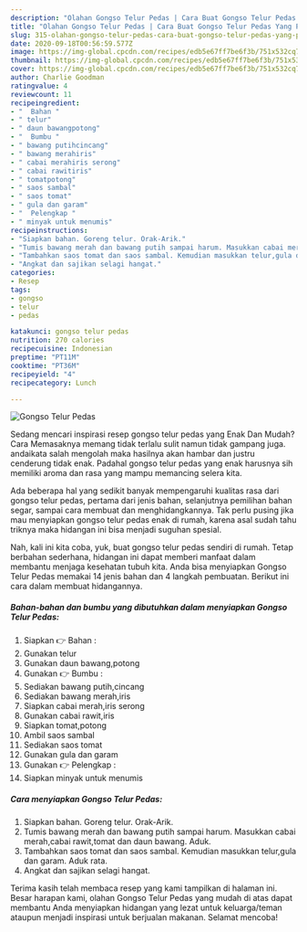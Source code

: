 ```yaml
---
description: "Olahan Gongso Telur Pedas | Cara Buat Gongso Telur Pedas Yang Paling Enak"
title: "Olahan Gongso Telur Pedas | Cara Buat Gongso Telur Pedas Yang Paling Enak"
slug: 315-olahan-gongso-telur-pedas-cara-buat-gongso-telur-pedas-yang-paling-enak
date: 2020-09-18T00:56:59.577Z
image: https://img-global.cpcdn.com/recipes/edb5e67ff7be6f3b/751x532cq70/gongso-telur-pedas-foto-resep-utama.jpg
thumbnail: https://img-global.cpcdn.com/recipes/edb5e67ff7be6f3b/751x532cq70/gongso-telur-pedas-foto-resep-utama.jpg
cover: https://img-global.cpcdn.com/recipes/edb5e67ff7be6f3b/751x532cq70/gongso-telur-pedas-foto-resep-utama.jpg
author: Charlie Goodman
ratingvalue: 4
reviewcount: 11
recipeingredient:
- "  Bahan "
- " telur"
- " daun bawangpotong"
- "  Bumbu "
- " bawang putihcincang"
- " bawang merahiris"
- " cabai merahiris serong"
- " cabai rawitiris"
- " tomatpotong"
- " saos sambal"
- " saos tomat"
- " gula dan garam"
- "  Pelengkap "
- " minyak untuk menumis"
recipeinstructions:
- "Siapkan bahan. Goreng telur. Orak-Arik."
- "Tumis bawang merah dan bawang putih sampai harum. Masukkan cabai merah,cabai rawit,tomat dan daun bawang. Aduk."
- "Tambahkan saos tomat dan saos sambal. Kemudian masukkan telur,gula dan garam. Aduk rata."
- "Angkat dan sajikan selagi hangat."
categories:
- Resep
tags:
- gongso
- telur
- pedas

katakunci: gongso telur pedas 
nutrition: 270 calories
recipecuisine: Indonesian
preptime: "PT11M"
cooktime: "PT36M"
recipeyield: "4"
recipecategory: Lunch

---
```



![Gongso Telur Pedas](https://img-global.cpcdn.com/recipes/edb5e67ff7be6f3b/751x532cq70/gongso-telur-pedas-foto-resep-utama.jpg)

Sedang mencari inspirasi resep gongso telur pedas yang Enak Dan Mudah? Cara Memasaknya memang tidak terlalu sulit namun tidak gampang juga. andaikata salah mengolah maka hasilnya akan hambar dan justru cenderung tidak enak. Padahal gongso telur pedas yang enak harusnya sih memiliki aroma dan rasa yang mampu memancing selera kita.

Ada beberapa hal yang sedikit banyak mempengaruhi kualitas rasa dari gongso telur pedas, pertama dari jenis bahan, selanjutnya pemilihan bahan segar, sampai cara membuat dan menghidangkannya. Tak perlu pusing jika mau menyiapkan gongso telur pedas enak di rumah, karena asal sudah tahu triknya maka hidangan ini bisa menjadi suguhan spesial.




Nah, kali ini kita coba, yuk, buat gongso telur pedas sendiri di rumah. Tetap berbahan sederhana, hidangan ini dapat memberi manfaat dalam membantu menjaga kesehatan tubuh kita. Anda bisa menyiapkan Gongso Telur Pedas memakai 14 jenis bahan dan 4 langkah pembuatan. Berikut ini cara dalam membuat hidangannya.

<!--inarticleads1-->

##### Bahan-bahan dan bumbu yang dibutuhkan dalam menyiapkan Gongso Telur Pedas:

1. Siapkan  👉 Bahan :
1. Gunakan  telur
1. Gunakan  daun bawang,potong
1. Gunakan  👉 Bumbu :
1. Sediakan  bawang putih,cincang
1. Sediakan  bawang merah,iris
1. Siapkan  cabai merah,iris serong
1. Gunakan  cabai rawit,iris
1. Siapkan  tomat,potong
1. Ambil  saos sambal
1. Sediakan  saos tomat
1. Gunakan  gula dan garam
1. Gunakan  👉 Pelengkap :
1. Siapkan  minyak untuk menumis




<!--inarticleads2-->

##### Cara menyiapkan Gongso Telur Pedas:

1. Siapkan bahan. Goreng telur. Orak-Arik.
1. Tumis bawang merah dan bawang putih sampai harum. Masukkan cabai merah,cabai rawit,tomat dan daun bawang. Aduk.
1. Tambahkan saos tomat dan saos sambal. Kemudian masukkan telur,gula dan garam. Aduk rata.
1. Angkat dan sajikan selagi hangat.




Terima kasih telah membaca resep yang kami tampilkan di halaman ini. Besar harapan kami, olahan Gongso Telur Pedas yang mudah di atas dapat membantu Anda menyiapkan hidangan yang lezat untuk keluarga/teman ataupun menjadi inspirasi untuk berjualan makanan. Selamat mencoba!
